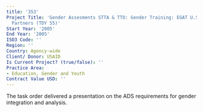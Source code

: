 ```yaml
---
title: '353'
Project Title: 'Gender Assesments STTA & TTO: Gender Training: EGAT U.S. Universities
  Partners (TDY 55)'
Start Year: '2005'
End Year: '2005'
ISO3 Code: ''
Region: ''
Country: Agency-wide
Client/ Donor: USAID
Is Current Project? (true/false): ''
Practice Area:
- Education, Gender and Youth
Contract Value USD: ''
---
```


The task order delivered a presentation on the ADS requirements for gender integration and analysis.